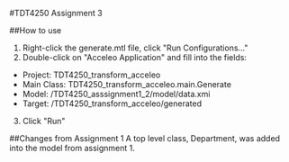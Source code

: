 #TDT4250 Assignment 3

##How to use
1. Right-click the generate.mtl file, click "Run Configurations..."
2. Double-click on "Acceleo Application" and fill into the fields:
* Project: TDT4250_transform_acceleo
* Main Class: TDT4250_transform_acceleo.main.Generate
* Model: /TDT4250_asssignment1_2/model/data.xmi
* Target: /TDT4250_transform_acceleo/generated
3. Click "Run"

##Changes from Assignment 1
A top level class, Department, was added into the model from assignment 1.
